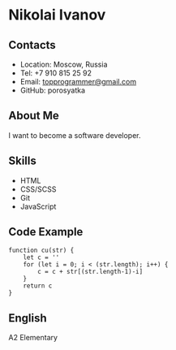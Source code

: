 # Nikolai Ivanov

## Contacts

- Location: Moscow, Russia
- Tel: +7 910 815 25 92
- Email: topprogrammer@gmail.com
- GitHub: porosyatka

## About Me

I want to become a software developer.

## Skills

- HTML
- CSS/SCSS
- Git
- JavaScript

## Code Example

```
function cu(str) {
	let c = ''
	for (let i = 0; i < (str.length); i++) {
		c = c + str[(str.length-1)-i]
	}
	return c
}
```

## English

A2 Elementary
